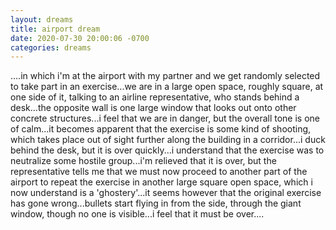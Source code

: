 ```yaml
---
layout: dreams
title: airport dream
date: 2020-07-30 20:00:06 -0700
categories: dreams
---
```


....in which i'm at the airport with my partner and we get randomly selected to take part in an exercise...we are in a large open space, roughly square, at one side of it, talking to an airline representative, who stands behind a desk...the opposite wall is one large window that looks out onto other concrete structures...i feel that we are in danger, but the overall tone is one of calm...it becomes apparent that the exercise is some kind of shooting, which takes place out of sight further along the building in a corridor...i duck behind the desk, but it is over quickly...i understand that the exercise was to neutralize some hostile group...i'm relieved that it is over, but the representative tells me that we must now proceed to another part of the airport to repeat the exercise in another large square open space, which i now understand is a 'ghostery'...it seems however that the original exercise has gone wrong...bullets start flying in from the side, through the giant window, though no one is visible...i feel that it must be over....
